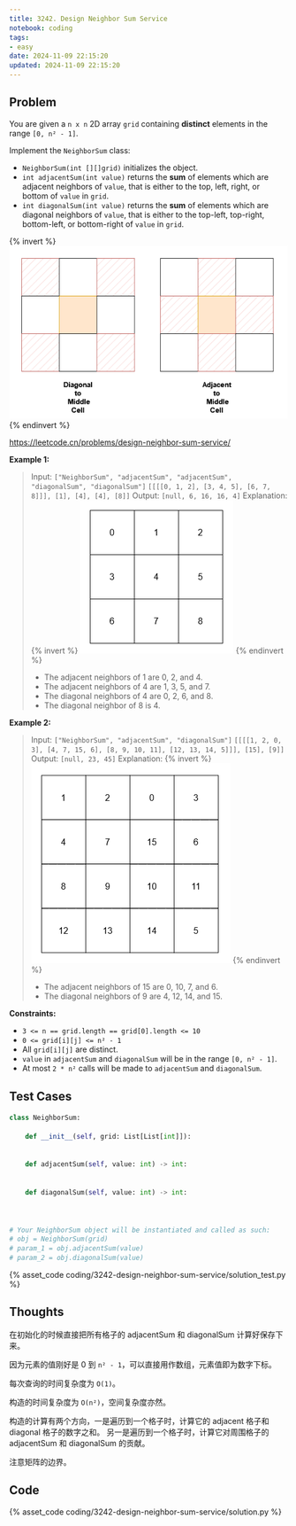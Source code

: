 ```yaml
---
title: 3242. Design Neighbor Sum Service
notebook: coding
tags:
- easy
date: 2024-11-09 22:15:20
updated: 2024-11-09 22:15:20
---
```

## Problem

You are given a `n x n` 2D array `grid` containing **distinct** elements in the range `[0, n² - 1]`.

Implement the `NeighborSum` class:

- `NeighborSum(int [][]grid)` initializes the object.
- `int adjacentSum(int value)` returns the **sum** of elements which are adjacent neighbors of `value`, that is either to the top, left, right, or bottom of `value` in `grid`.
- `int diagonalSum(int value)` returns the **sum** of elements which are diagonal neighbors of `value`, that is either to the top-left, top-right, bottom-left, or bottom-right of `value` in `grid`.

{% invert %}
![problem](3242-design-neighbor-sum-service/problem.png)
{% endinvert %}

<https://leetcode.cn/problems/design-neighbor-sum-service/>

**Example 1:**

> Input:
> `["NeighborSum", "adjacentSum", "adjacentSum", "diagonalSum", "diagonalSum"]`
> `[[[[0, 1, 2], [3, 4, 5], [6, 7, 8]]], [1], [4], [4], [8]]`
> Output: `[null, 6, 16, 16, 4]`
> Explanation:
> {% invert %}
![case1](3242-design-neighbor-sum-service/case1.png)
{% endinvert %}
>
> - The adjacent neighbors of 1 are 0, 2, and 4.
> - The adjacent neighbors of 4 are 1, 3, 5, and 7.
> - The diagonal neighbors of 4 are 0, 2, 6, and 8.
> - The diagonal neighbor of 8 is 4.

**Example 2:**

> Input:
> `["NeighborSum", "adjacentSum", "diagonalSum"]`
> `[[[[1, 2, 0, 3], [4, 7, 15, 6], [8, 9, 10, 11], [12, 13, 14, 5]]], [15], [9]]`
> Output: `[null, 23, 45]`
> Explanation:
> {% invert %}
![case2](3242-design-neighbor-sum-service/case2.png)
{% endinvert %}
>
> - The adjacent neighbors of 15 are 0, 10, 7, and 6.
> - The diagonal neighbors of 9 are 4, 12, 14, and 15.

**Constraints:**

- `3 <= n == grid.length == grid[0].length <= 10`
- `0 <= grid[i][j] <= n² - 1`
- All `grid[i][j]` are distinct.
- `value` in `adjacentSum` and `diagonalSum` will be in the range `[0, n² - 1]`.
- At most `2 * n²` calls will be made to `adjacentSum` and `diagonalSum`.

## Test Cases

``` python
class NeighborSum:

    def __init__(self, grid: List[List[int]]):


    def adjacentSum(self, value: int) -> int:


    def diagonalSum(self, value: int) -> int:



# Your NeighborSum object will be instantiated and called as such:
# obj = NeighborSum(grid)
# param_1 = obj.adjacentSum(value)
# param_2 = obj.diagonalSum(value)
```

{% asset_code coding/3242-design-neighbor-sum-service/solution_test.py %}

## Thoughts

在初始化的时候直接把所有格子的 adjacentSum 和 diagonalSum 计算好保存下来。

因为元素的值刚好是 0 到 `n² - 1`，可以直接用作数组，元素值即为数字下标。

每次查询的时间复杂度为 `O(1)`。

构造的时间复杂度为 `O(n²)`，空间复杂度亦然。

构造的计算有两个方向，一是遍历到一个格子时，计算它的 adjacent 格子和 diagonal 格子的数字之和。
另一是遍历到一个格子时，计算它对周围格子的 adjacentSum 和 diagonalSum 的贡献。

注意矩阵的边界。

## Code

{% asset_code coding/3242-design-neighbor-sum-service/solution.py %}
